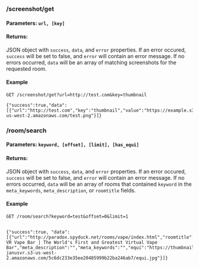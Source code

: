 
### /screenshot/get
#### Parameters: `url, [key]`
#### Returns: 

JSON object with `success`, `data`, and `error` properties. If an error occured, `success` will be set to false, and `error` will contain an error message. If no errors occurred, `data` will be an array of matching screenshots for the requested room.

#### Example
```
GET /screenshot/get?url=http://test.com&key=thumbnail

{"success":true,"data":[{"url":"http://test.com","key":"thumbnail","value":"https://example.s3-us-west-2.amazonaws.com/test.png"}]}
```

### /room/search
#### Parameters: `keyword, [offset], [limit], [has_equi]`
#### Returns:

JSON object with `success`, `data`, and `error` properties. If an error occured, `success` will be set to false, and `error` will contain an error message. If no errors occurred, `data` will be an array of rooms that contained `keyword` in the `meta_keywords`, `meta_description`, or `roomtitle` fields.

#### Example
```
GET /room/search?keyword=test&offset=0&limit=1


{"success":true, "data":[{"url":"http://paradox.spyduck.net/rooms/vape/index.html","roomtitle":"The VR Vape Bar | The World's First and Greatest Virtual Vape Bar","meta_description":"","meta_keywords":"","equi":"https://thumbnails-janusvr.s3-us-west-2.amazonaws.com/5c6dc233e35ee20485999b22ba246ab7/equi.jpg"}]}
```
